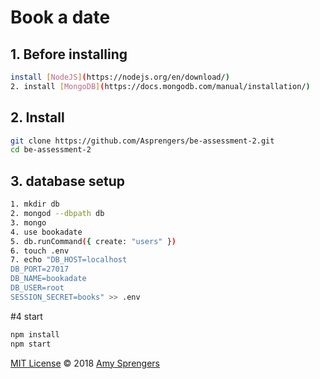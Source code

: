 # Book a date

## 1. Before installing
``` bash
install [NodeJS](https://nodejs.org/en/download/)
2. install [MongoDB](https://docs.mongodb.com/manual/installation/)
```

## 2. Install

``` bash
git clone https://github.com/Asprengers/be-assessment-2.git
cd be-assessment-2
```
## 3. database setup

``` bash
1. mkdir db
2. mongod --dbpath db
3. mongo
4. use bookadate
5. db.runCommand({ create: "users" })
6. touch .env
7. echo "DB_HOST=localhost
DB_PORT=27017
DB_NAME=bookadate
DB_USER=root
SESSION_SECRET=books" >> .env
```

#4 start
```bash
npm install
npm start
```
[MIT License](https://github.com/Asprengers/be-assessment-2/blob/master/licence.md)  © 2018 [Amy Sprengers](https://github.com/Asprengers)
